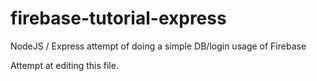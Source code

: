 # firebase-tutorial-express
NodeJS / Express attempt of doing a simple DB/login usage of Firebase

Attempt at editing this file.
